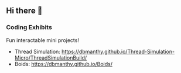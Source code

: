 ## Hi there 👋

### Coding Exhibits 
Fun interactable mini projects!
- Thread Simulation: https://dbmanthy.github.io/Thread-Simulation-Micro/ThreadSimulationBuild/
- Boids: https://dbmanthy.github.io/Boids/

<!--
**dbmanthy/dbmanthy** is a ✨ _special_ ✨ repository because its `README.md` (this file) appears on your GitHub profile.

Here are some ideas to get you started:

- 🔭 I’m currently working on ...
- 🌱 I’m currently learning ...
- 👯 I’m looking to collaborate on ...
- 🤔 I’m looking for help with ...
- 💬 Ask me about ...
- 📫 How to reach me: ...
- 😄 Pronouns: ...
- ⚡ Fun fact: ...
-->

